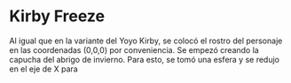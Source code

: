 # Kirby Freeze

Al igual que en la variante del Yoyo Kirby, se colocó el rostro del personaje en las coordenadas (0,0,0) por conveniencia. Se empezó creando la capucha del abrigo de invierno. 
Para esto, se tomó una esfera y se redujo en el eje de X para 
